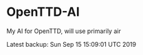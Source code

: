 # OpenTTD-AI
My AI for OpenTTD, will use primarily air

Latest backup: Sun Sep 15 15:09:01 UTC 2019
